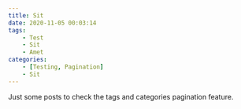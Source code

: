 ```yaml
---
title: Sit
date: 2020-11-05 00:03:14
tags:
    - Test
    - Sit
    - Amet
categories:
    - [Testing, Pagination]
    - Sit
---
```


Just some posts to check the tags and categories pagination feature.
